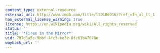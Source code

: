 ```yaml
---
content_type: external-resource
external_url: http://www.imdb.com/title/tt0106916/?ref_=fn_al_tt_1
has_external_license_warning: true
license: https://en.wikipedia.org/wiki/All_rights_reserved
status: ''
title: '*Fires in the Mirror*'
uid: 797d1a5c-9bbf-4fc3-be3e-0fc61b47070e
wayback_url: ''
---
```

